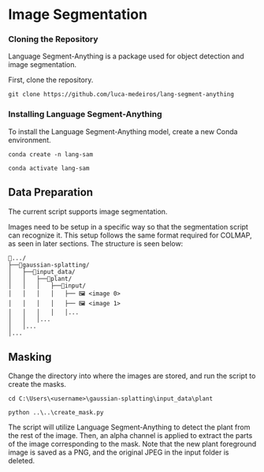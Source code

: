# Image Segmentation

### Cloning the Repository
Language Segment-Anything is a package used for object detection and image segmentation.

First, clone the repository.
```
git clone https://github.com/luca-medeiros/lang-segment-anything
```
### Installing Language Segment-Anything
To install the Language Segment-Anything model, create a new Conda environment. 

``conda create -n lang-sam``

``conda activate lang-sam``

## Data Preparation
The current script supports image segmentation.

Images need to be setup in a specific way so that the segmentation script can recognize it. This setup follows the same format required for COLMAP, as seen in later sections. The structure is seen below:

```
📂.../ 
├──📂gaussian-splatting/ 
│   ├──📂input_data/
│   │	├──📂plant/
│   │	│	├──📂input/
│   │	│	│	├── 🖼️ <image 0>
│   │	│	│	├── 🖼️ <image 1>
│   │	│	│	│...
│   │   │...
│   │...
│...
```

## Masking
Change the directory into where the images are stored, and run the script to create the masks.

```
cd C:\Users\<username>\gaussian-splatting\input_data\plant

python ..\..\create_mask.py
```
The script will utilize Language Segment-Anything to detect the plant from the rest of the image. Then, an alpha channel is applied to extract the parts of the image corresponding to the mask. Note that the new plant foreground image is saved as a PNG, and the original JPEG in the input folder is deleted.

